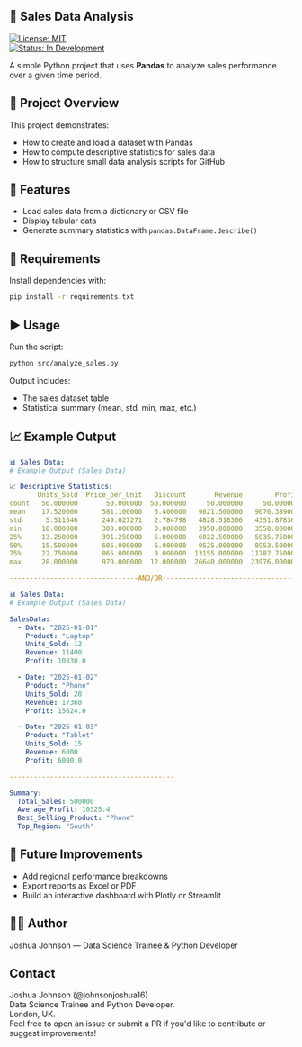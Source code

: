 ## 🛒 Sales Data Analysis

[![License: MIT](https://img.shields.io/badge/License-MIT-yellow.svg)](LICENSE)  
[![Status: In Development](https://img.shields.io/badge/status-in--development-orange.svg)]()

A simple Python project that uses **Pandas** to analyze sales performance over a given time period.

## 📂 Project Overview
This project demonstrates:
- How to create and load a dataset with Pandas
- How to compute descriptive statistics for sales data
- How to structure small data analysis scripts for GitHub

## 🚀 Features
- Load sales data from a dictionary or CSV file
- Display tabular data
- Generate summary statistics with `pandas.DataFrame.describe()`

## 🧰 Requirements
Install dependencies with:
```bash
pip install -r requirements.txt
```

## ▶️ Usage
Run the script:
```bash
python src/analyze_sales.py
```
Output includes:
- The sales dataset table
- Statistical summary (mean, std, min, max, etc.)

## 📈 Example Output
```yaml
📊 Sales Data:
# Example Output (Sales Data)

📈 Descriptive Statistics:
       Units_Sold  Price_per_Unit   Discount       Revenue        Profit
count   50.000000       50.000000  50.000000     50.000000     50.000000
mean    17.520000      581.100000   6.400000   9821.500000   9070.389000
std      5.511546      249.027271   2.784798   4828.518306   4351.878368
min     10.000000      300.000000   0.000000   3950.000000   3550.000000
25%     13.250000      391.250000   5.000000   6022.500000   5835.750000
50%     15.500000      605.000000   6.000000   9525.000000   8953.500000
75%     22.750000      865.000000   8.000000  13155.000000  11787.750000
max     28.000000      970.000000  12.000000  26640.000000  23976.000000

--------------------------------AND/OR----------------------------------

📊 Sales Data:
# Example Output (Sales Data)

SalesData:
  - Date: "2025-01-01"
    Product: "Laptop"
    Units_Sold: 12
    Revenue: 11400
    Profit: 10830.0

  - Date: "2025-01-02"
    Product: "Phone"
    Units_Sold: 28
    Revenue: 17360
    Profit: 15624.0

  - Date: "2025-01-03"
    Product: "Tablet"
    Units_Sold: 15
    Revenue: 6000
    Profit: 6000.0

-----------------------------------------

Summary:
  Total_Sales: 500000
  Average_Profit: 10325.4
  Best_Selling_Product: "Phone"
  Top_Region: "South"


```

## 🧩 Future Improvements

- Add regional performance breakdowns
- Export reports as Excel or PDF
- Build an interactive dashboard with Plotly or Streamlit

## 🧑‍💻 Author
Joshua Johnson — Data Science Trainee & Python Developer


## Contact
Joshua Johnson (@johnsonjoshua16) <br>
Data Science Trainee and Python Developer. <br>
London, UK. <br>
Feel free to open an issue or submit a PR if you'd like to contribute or suggest improvements!
